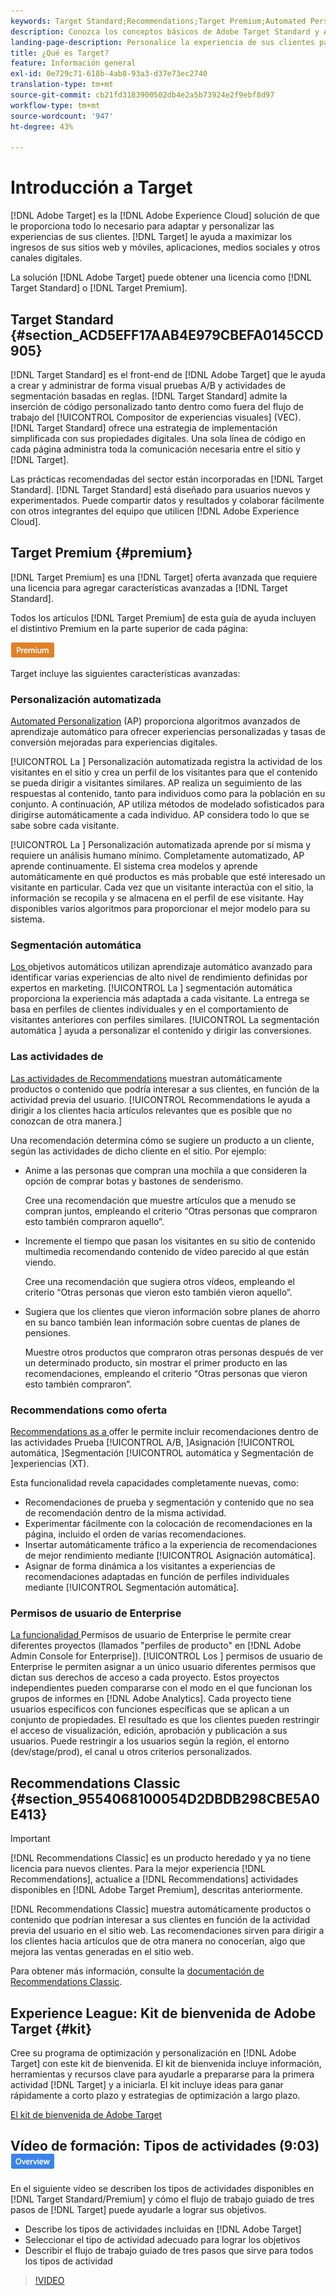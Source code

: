 ```yaml
---
keywords: Target Standard;Recommendations;Target Premium;Automated Personalization;segmentación automática;permisos;Adobe Target;
description: Conozca los conceptos básicos de Adobe Target Standard y Adobe Target Premium. Target Premium incluye funciones avanzadas que no están disponibles en el producto estándar.
landing-page-description: Personalice la experiencia de sus clientes para maximizar los ingresos en sus sitios web y móviles, aplicaciones, medios sociales y otros canales digitales.
title: ¿Qué es Target?
feature: Información general
exl-id: 0e729c71-618b-4ab8-93a3-d37e73ec2740
translation-type: tm+mt
source-git-commit: cb21fd3183900502db4e2a5b73924e2f9ebf8d97
workflow-type: tm+mt
source-wordcount: '947'
ht-degree: 43%

---
```


# Introducción a Target

[!DNL Adobe Target] es la  [!DNL Adobe Experience Cloud] solución de que le proporciona todo lo necesario para adaptar y personalizar las experiencias de sus clientes. [!DNL Target] le ayuda a maximizar los ingresos de sus sitios web y móviles, aplicaciones, medios sociales y otros canales digitales.

La solución [!DNL Adobe Target] puede obtener una licencia como [!DNL Target Standard] o [!DNL Target Premium].

## Target Standard   {#section_ACD5EFF17AAB4E979CBEFA0145CCD905}

[!DNL Target Standard] es el front-end de  [!DNL Adobe Target] que le ayuda a crear y administrar de forma visual pruebas A/B y actividades de segmentación basadas en reglas. [!DNL Target Standard] admite la inserción de código personalizado tanto dentro como fuera del flujo de trabajo del  [!UICONTROL Compositor de experiencias visuales]  (VEC). [!DNL Target Standard] ofrece una estrategia de implementación simplificada con sus propiedades digitales. Una sola línea de código en cada página administra toda la comunicación necesaria entre el sitio y  [!DNL Target].

Las prácticas recomendadas del sector están incorporadas en [!DNL Target Standard]. [!DNL Target Standard] está diseñado para usuarios nuevos y experimentados. Puede compartir datos y resultados y colaborar fácilmente con otros integrantes del equipo que utilicen [!DNL Adobe Experience Cloud].

## Target Premium {#premium}

[!DNL Target Premium] es una  [!DNL Target] oferta avanzada que requiere una licencia para agregar características avanzadas a  [!DNL Target Standard].

Todos los artículos [!DNL Target Premium] de esta guía de ayuda incluyen el distintivo Premium en la parte superior de cada página:

![Distintivo Premium](/help/assets/premium.png)

Target incluye las siguientes características avanzadas:

### Personalización automatizada

[Automated Personalization](/help/c-activities/t-automated-personalization/automated-personalization.md#task_8AAF837796D74CF893CA2F88BA1491C9)  (AP) proporciona algoritmos avanzados de aprendizaje automático para ofrecer experiencias personalizadas y tasas de conversión mejoradas para experiencias digitales.

[!UICONTROL La ] Personalización automatizada registra la actividad de los visitantes en el sitio y crea un perfil de los visitantes para que el contenido se pueda dirigir a visitantes similares. AP realiza un seguimiento de las respuestas al contenido, tanto para individuos como para la población en su conjunto. A continuación, AP utiliza métodos de modelado sofisticados para dirigirse automáticamente a cada individuo. AP considera todo lo que se sabe sobre cada visitante.

[!UICONTROL La ] Personalización automatizada aprende por sí misma y requiere un análisis humano mínimo. Completamente automatizado, AP aprende continuamente. El sistema crea modelos y aprende automáticamente en qué productos es más probable que esté interesado un visitante en particular. Cada vez que un visitante interactúa con el sitio, la información se recopila y se almacena en el perfil de ese visitante. Hay disponibles varios algoritmos para proporcionar el mejor modelo para su sistema.

### Segmentación automática

[Los ](/help/c-activities/auto-target/auto-target-to-optimize.md) objetivos automáticos utilizan aprendizaje automático avanzado para identificar varias experiencias de alto nivel de rendimiento definidas por expertos en marketing. [!UICONTROL La ] segmentación automática proporciona la experiencia más adaptada a cada visitante. La entrega se basa en perfiles de clientes individuales y en el comportamiento de visitantes anteriores con perfiles similares. [!UICONTROL La segmentación automática ] ayuda a personalizar el contenido y dirigir las conversiones.

### Las actividades de

[Las actividades de Recommendations](/help/c-recommendations/recommendations.md#concept_7556C8A4543942F2A77B13A29339C0C0) muestran automáticamente productos o contenido que podría interesar a sus clientes, en función de la actividad previa del usuario. [!UICONTROL Recommendations le ayuda a dirigir a los clientes hacia artículos relevantes que es posible que no conozcan de otra manera.]

Una recomendación determina cómo se sugiere un producto a un cliente, según las actividades de dicho cliente en el sitio. Por ejemplo:

* Anime a las personas que compran una mochila a que consideren la opción de comprar botas y bastones de senderismo.

   Cree una recomendación que muestre artículos que a menudo se compran juntos, empleando el criterio “Otras personas que compraron esto también compraron aquello”.

* Incremente el tiempo que pasan los visitantes en su sitio de contenido multimedia recomendando contenido de vídeo parecido al que están viendo.

   Cree una recomendación que sugiera otros vídeos, empleando el criterio “Otras personas que vieron esto también vieron aquello”.

* Sugiera que los clientes que vieron información sobre planes de ahorro en su banco también lean información sobre cuentas de planes de pensiones.

   Muestre otros productos que compraron otras personas después de ver un determinado producto, sin mostrar el primer producto en las recomendaciones, empleando el criterio “Otras personas que vieron esto también compraron”.

### Recommendations como oferta

[Recommendations as a ](/help/c-recommendations/recommendations-as-an-offer.md) offer le permite incluir recomendaciones dentro de las actividades Prueba [!UICONTROL  A/B, ]Asignación [!UICONTROL  automática, ]Segmentación [!UICONTROL  automática y Segmentación de ]experiencias   (XT).

Esta funcionalidad revela capacidades completamente nuevas, como:

* Recomendaciones de prueba y segmentación y contenido que no sea de recomendación dentro de la misma actividad.
* Experimentar fácilmente con la colocación de recomendaciones en la página, incluido el orden de varias recomendaciones.
* Insertar automáticamente tráfico a la experiencia de recomendaciones de mejor rendimiento mediante [!UICONTROL Asignación automática].
* Asignar de forma dinámica a los visitantes a experiencias de recomendaciones adaptadas en función de perfiles individuales mediante [!UICONTROL Segmentación automática].

### Permisos de usuario de Enterprise

[La funcionalidad ](/help/administrating-target/c-user-management/property-channel/property-channel.md#concept_E396B16FA2024ADBA27BC056138F9838) Permisos de usuario de Enterprise le permite crear diferentes proyectos (llamados &quot;perfiles de producto&quot; en  [!DNL Adobe Admin Console for Enterprise]). [!UICONTROL Los ] permisos de usuario de Enterprise le permiten asignar a un único usuario diferentes permisos que dictan sus derechos de acceso a cada proyecto. Estos proyectos independientes pueden compararse con el modo en el que funcionan los grupos de informes en [!DNL Adobe Analytics]. Cada proyecto tiene usuarios específicos con funciones específicas que se aplican a un conjunto de propiedades. El resultado es que los clientes pueden restringir el acceso de visualización, edición, aprobación y publicación a sus usuarios. Puede restringir a los usuarios según la región, el entorno (dev/stage/prod), el canal u otros criterios personalizados.

## Recommendations Classic {#section_9554068100054D2DBDB298CBE5A0E413}

>[!IMPORTANT]
>
>[!DNL Recommendations Classic] es un producto heredado y ya no tiene licencia para nuevos clientes. Para la mejor experiencia [!DNL Recommendations], actualice a [!DNL Recommendations] actividades disponibles en [!DNL Adobe Target Premium], descritas anteriormente.

[!DNL Recommendations Classic] muestra automáticamente productos o contenido que podrían interesar a sus clientes en función de la actividad previa del usuario en el sitio web. Las recomendaciones sirven para dirigir a los clientes hacia artículos que de otra manera no conocerían, algo que mejora las ventas generadas en el sitio web.

Para obtener más información, consulte la [documentación de Recommendations Classic](/help/assets/adobe-recommendations-classic.pdf).

## Experience League: Kit de bienvenida de Adobe Target {#kit}

Cree su programa de optimización y personalización en [!DNL Adobe Target] con este kit de bienvenida. El kit de bienvenida incluye información, herramientas y recursos clave para ayudarle a prepararse para la primera actividad [!DNL Target] y a iniciarla. El kit incluye ideas para ganar rápidamente a corto plazo y estrategias de optimización a largo plazo.

[El kit de bienvenida de Adobe Target](https://expleague.azureedge.net/pdf/Adobe-Target-Welcome-Kit.pdf)

## Vídeo de formación: Tipos de actividades (9:03) ![Distintivo Información general](/help/assets/overview.png)

En el siguiente vídeo se describen los tipos de actividades disponibles en [!DNL Target Standard/Premium] y cómo el flujo de trabajo guiado de tres pasos de [!DNL Target] puede ayudarle a lograr sus objetivos.

* Describe los tipos de actividades incluidas en [!DNL Adobe Target]
* Seleccionar el tipo de actividad adecuado para lograr los objetivos
* Describir el flujo de trabajo guiado de tres pasos que sirve para todos los tipos de actividad

>[!VIDEO](https://video.tv.adobe.com/v/17386)
